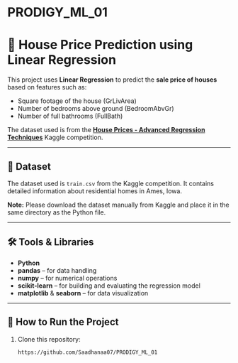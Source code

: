 # PRODIGY_ML_01
# 🏡 House Price Prediction using Linear Regression

This project uses **Linear Regression** to predict the **sale price of houses** based on features such as:

- Square footage of the house (GrLivArea)
- Number of bedrooms above ground (BedroomAbvGr)
- Number of full bathrooms (FullBath)

The dataset used is from the **[House Prices - Advanced Regression Techniques](https://www.kaggle.com/c/house-prices-advanced-regression-techniques/data)** Kaggle competition.

---

## 📂 Dataset

The dataset used is `train.csv` from the Kaggle competition. It contains detailed information about residential homes in Ames, Iowa.

**Note:** Please download the dataset manually from Kaggle and place it in the same directory as the Python file.

---

## 🛠️ Tools & Libraries

- **Python**
- **pandas** – for data handling
- **numpy** – for numerical operations
- **scikit-learn** – for building and evaluating the regression model
- **matplotlib** & **seaborn** – for data visualization

---

## 🚀 How to Run the Project

1. Clone this repository:
   ```bash
   https://github.com/Saadhanaa07/PRODIGY_ML_01

